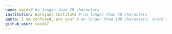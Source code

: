 ```yaml
---
name: voidz# No longer than 28 characters
institution: Narayana Institute # no longer than 58 characters
quote: I am confused, are you? # no longer than 100 characters, avoid using quotes(") to guarantee the format remains the same.
github_user: voidz7
---
```

